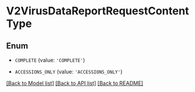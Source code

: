 # V2VirusDataReportRequestContentType


## Enum

* `COMPLETE` (value: `'COMPLETE'`)

* `ACCESSIONS_ONLY` (value: `'ACCESSIONS_ONLY'`)

[[Back to Model list]](../README.md#documentation-for-models) [[Back to API list]](../README.md#documentation-for-api-endpoints) [[Back to README]](../README.md)



